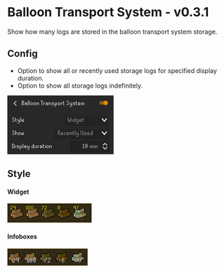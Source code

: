 # Balloon Transport System - v0.3.1
Show how many logs are stored in the balloon transport system storage.

## Config
* Option to show all or recently used storage logs for specified display duration.
* Option to show all storage logs indefinitely.

![](./img/config.png)

## Style
#### Widget
![](./img/widget.png)

#### Infoboxes
![](./img/infoboxes.png)